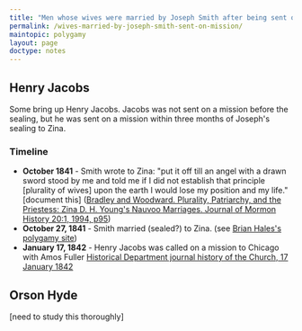 ```yaml
---
title: "Men whose wives were married by Joseph Smith after being sent on a mission"
permalink: /wives-married-by-joseph-smith-sent-on-mission/
maintopic: polygamy
layout: page
doctype: notes
---
```


## Henry Jacobs

Some bring up Henry Jacobs.  Jacobs was not sent on a mission before the sealing, but he was sent on a mission within three months of Joseph's sealing to Zina.

### Timeline

* **October 1841** - Smith wrote to Zina: "put it off till an angel with a drawn sword stood by me and told me if I did not establish that principle [plurality of wives] upon the earth I would lose my position and my life." [document this] ([Bradley and Woodward. Plurality, Patriarchy, and the Priestess: Zina D. H. Young's Nauvoo Marriages. Journal of Mormon History 20:1, 1994, p95](https://imgur.com/a/uprjM))
* **October 27, 1841** - Smith married (sealed?) to Zina. (see [Brian Hales's
  polygamy site](https://josephsmithspolygamy.org/plural-wives-overview/zina-diantha-huntington/))
* **January 17, 1842** - Henry Jacobs was called on a mission to Chicago with Amos Fuller [Historical Department journal history of the Church, 17 January 1842](https://dcms.lds.org/delivery/DeliveryManagerServlet?dps_pid=IE285175&page=19)

## Orson Hyde

[need to study this thoroughly]
